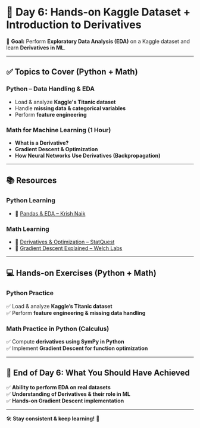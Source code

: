 # 🚀 Day 6: Hands-on Kaggle Dataset + Introduction to Derivatives

🎯 **Goal:** Perform **Exploratory Data Analysis (EDA)** on a Kaggle dataset and learn **Derivatives in ML**.

---

## ✅ Topics to Cover (Python + Math)

### **Python – Data Handling & EDA**
- Load & analyze **Kaggle's Titanic dataset**
- Handle **missing data & categorical variables**
- Perform **feature engineering**

### **Math for Machine Learning (1 Hour)**
- **What is a Derivative?**
- **Gradient Descent & Optimization**
- **How Neural Networks Use Derivatives (Backpropagation)**

---

## 📚 Resources

### **Python Learning**
- 🎥 [Pandas & EDA – Krish Naik](https://www.youtube.com/watch?v=2eaurjJs0pM)

### **Math Learning**
- 🎥 [Derivatives & Optimization – StatQuest](https://www.youtube.com/watch?v=IHZwWFHWa-w)
- 🎥 [Gradient Descent Explained – Welch Labs](https://www.youtube.com/watch?v=sDv4f4s2SB8)

---

## 💻 Hands-on Exercises (Python + Math)

### **Python Practice**
✅ Load & analyze **Kaggle’s Titanic dataset**  
✅ Perform **feature engineering & missing data handling**  

### **Math Practice in Python (Calculus)**
✅ Compute **derivatives using SymPy in Python**  
✅ Implement **Gradient Descent for function optimization**  

---

## 🎯 End of Day 6: What You Should Have Achieved
✅ **Ability to perform EDA on real datasets**  
✅ **Understanding of Derivatives & their role in ML**  
✅ **Hands-on Gradient Descent implementation**  

---

🛠 **Stay consistent & keep learning!** 🚀
